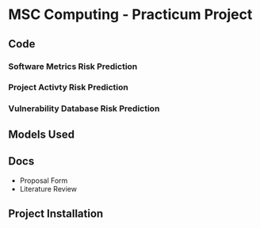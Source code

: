# MSC Computing - Practicum Project

## Code

### Software Metrics Risk Prediction

### Project Activty Risk Prediction

### Vulnerability Database Risk Prediction

## Models Used


## Docs

- Proposal Form
- Literature Review

## Project Installation
